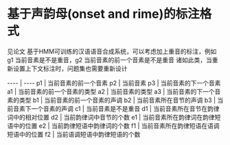 # 基于声韵母(onset and rime)的标注格式

见论文 基于HMM可训练的汉语语音合成系统，可以考虑加上重音的标注，例如 g1 当前音素是不是重音，g2 当前音素的前一个音素是不是重音 诸如此类，当重新设置上下文标注时，问题集也需要重新设计

---- | ----
p1 | 当前音素的前一个音素
p2 | 当前音素
p3 | 当前音素的下一个音素
a1 | 当前音素的前一个音素的类型
a2 | 当前音素的类型
a3 | 当前音素的下一个音素的类型
b1 | 当前音素的前一个音素的声调
b2 | 当前音素所在音节的声调
b3 | 当前音素下一个音素的声调
c1 | 当前音素是不是重音
d1 | 当前音素所在音节在韵律词中的相对位置
d2 | 当前韵律词中音节的个数
e1 | 当前音素所在韵律词在韵律短语中的位置
e2 | 当前韵律短语中韵律词的个数
f1 | 当前音素所在韵律短语在语调短语中的位置
f2 | 当前语调短语中韵律短语的个数
